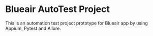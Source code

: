# Blueair AutoTest Project

This is an automation test project prototype for Blueair app by using Appium, Pytest and Allure.
